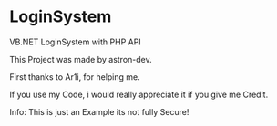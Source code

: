 # LoginSystem
VB.NET LoginSystem with PHP API

This Project was made by astron-dev.

First thanks to Ar1i, for helping me.

If you use my Code, i would really appreciate it if you give me Credit.

Info:
This is just an Example its not fully Secure!
